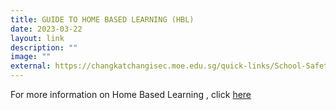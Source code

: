 ```yaml
---
title: GUIDE TO HOME BASED LEARNING (HBL)
date: 2023-03-22
layout: link
description: ""
image: ""
external: https://changkatchangisec.moe.edu.sg/quick-links/School-Safety/Guide-to-Home-Based-Learning-HBL/
---
```








For more information on Home Based Learning , click [here](http://staging.d2qn7m8qwv3497.amplifyapp.com/quick-links/School-Safety/Guide-to-Home-Based-Learning-HBL/)